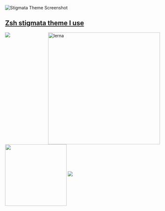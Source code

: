 <!-- Zsh Stigmata Theme Image and Link -->
<img src="https://github.com/VLtim43/VLtim43/assets/69370181/2f3bc66b-a513-4777-bc53-e4d62e1e09d8" alt="Stigmata Theme Screenshot">
<h2><a href="https://github.com/VLtim43/stigmata.zsh-theme">Zsh stigmata theme I use</a></h2>
<!-- Alura Image -->
<!-- <img src="https://www.alura.com.br/assets/img/imersoes/carreira-tech/submarino-recorte-2-red.1598018822.png" style="min-width: 400px; max-width: 400px; width: 400px;" align="right" alt="Computador Yanpedro18"> -->

<!-- Lerna Image -->
<img src="https://github.com/user-attachments/assets/9f8399c7-97f3-4ced-b03f-27a4f5f95c06" style="min-width: 364px; max-width: 364px; width: 364px;" align="right" alt="lerna">


<a href="https://github.com/VLtim43">
  <img  align="center" src="https://vltim43-readme-stats.vercel.app/api/top-langs?username=VLtim43&layout=pie&langs_count=20&hide=cool,html,dockerfile,lex,python&card_width=320&theme=transparent&hide_border=true" />
</a>

<!--<img align="center" src="https://github-readme-activity-graph.vercel.app/graph?username=VLtim43&theme=dracula&hide_border=true&show_icons=true"/>   -->
<!-- GitHub Stats -->
<a href="https://github.com/VLtim43">
 <img height=200 align="center" src="https://vltim43-readme-stats.vercel.app/api?username=VLtim43&theme=transparent&hide_border=true&rank_icon=github" /></a>
</a>
<a href="https://github.com/VLtim43">
 <img src="https://github-readme-stats.vercel.app/api/wakatime?username=VLtim43&layout=compact&&langs_count=8&theme=transparent&hide=ezhil&hide_border=true" />
</a>
